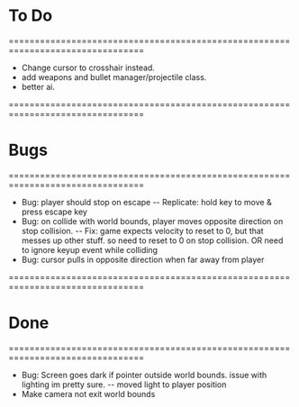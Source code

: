 # To Do
================================================================================
- Change cursor to crosshair instead.
- add weapons and bullet manager/projectile class.
- better ai.

================================================================================
# Bugs
================================================================================
- Bug: player should stop on escape
-- Replicate: hold key to move & press escape key
- Bug: on collide with world bounds, player moves opposite direction on stop collision.
-- Fix: game expects velocity to reset to 0, but that messes up other stuff. so need to reset to 0 on stop collision. OR need to ignore keyup event while colliding
- Bug: cursor pulls in opposite direction when far away from player


================================================================================
# Done
================================================================================
- Bug: Screen goes dark if pointer outside world bounds. issue with lighting im pretty sure.
-- moved light to player position
- Make camera not exit world bounds